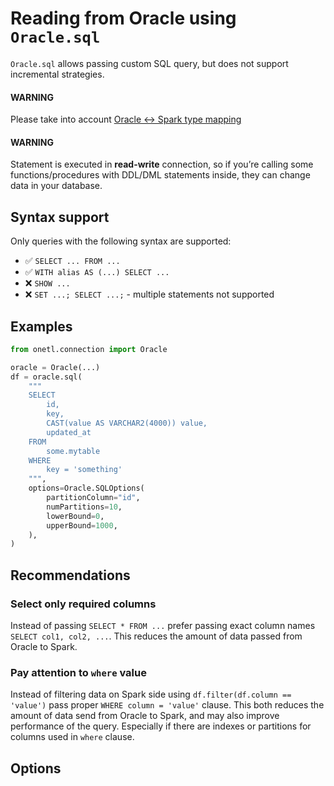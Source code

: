 <a id="oracle-sql"></a>

# Reading from Oracle using `Oracle.sql`

`Oracle.sql` allows passing custom SQL query, but does not support incremental strategies.

#### WARNING
Please take into account [Oracle <-> Spark type mapping](types.md#oracle-types)

#### WARNING
Statement is executed in **read-write** connection, so if you’re calling some functions/procedures with DDL/DML statements inside,
they can change data in your database.

## Syntax support

Only queries with the following syntax are supported:

* ✅︎ `SELECT ... FROM ...`
* ✅︎ `WITH alias AS (...) SELECT ...`
* ❌ `SHOW ...`
* ❌ `SET ...; SELECT ...;` - multiple statements not supported

## Examples

```python
from onetl.connection import Oracle

oracle = Oracle(...)
df = oracle.sql(
    """
    SELECT
        id,
        key,
        CAST(value AS VARCHAR2(4000)) value,
        updated_at
    FROM
        some.mytable
    WHERE
        key = 'something'
    """,
    options=Oracle.SQLOptions(
        partitionColumn="id",
        numPartitions=10,
        lowerBound=0,
        upperBound=1000,
    ),
)
```

## Recommendations

### Select only required columns

Instead of passing `SELECT * FROM ...` prefer passing exact column names `SELECT col1, col2, ...`.
This reduces the amount of data passed from Oracle to Spark.

### Pay attention to `where` value

Instead of filtering data on Spark side using `df.filter(df.column == 'value')` pass proper `WHERE column = 'value'` clause.
This both reduces the amount of data send from Oracle to Spark, and may also improve performance of the query.
Especially if there are indexes or partitions for columns used in `where` clause.

## Options
